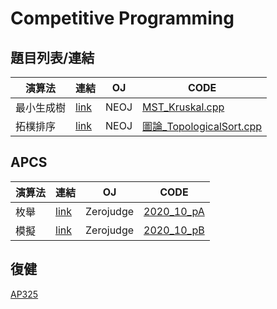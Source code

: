 # Competitive Programming

## 題目列表/連結

| 演算法 | 連結 | OJ    | CODE |
| -------- | ---- | --- | -------- |
| 最小生成樹     |[link](https://neoj.sprout.tw/problem/734/)  | NEOJ    | [MST_Kruskal.cpp](CODES/MST_Kruskal.cpp)    |
|拓樸排序 |[link](https://neoj.sprout.tw/problem/165/) |NEOJ |[圖論_TopologicalSort.cpp](CODES/圖論_TopologicalSort.cpp)|

## APCS

| 演算法 | 連結 | OJ    | CODE |
| -------- | ---- | --- | -------- |
|枚舉|[link](https://zerojudge.tw/ShowProblem?problemid=f163)|Zerojudge  |[2020_10_pA](CODES/2020_10_pA.cpp)|
| 模擬     |[link](https://zerojudge.tw/ShowProblem?problemid=f313)  | Zerojudge    | [2020_10_pB](CODES/2020_10_pB.cpp)    |

## 復健
[AP325](AP325/ap325/)
